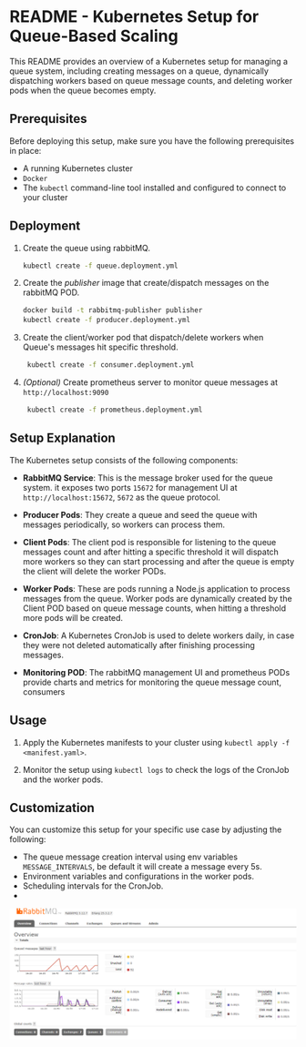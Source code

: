 # README - Kubernetes Setup for Queue-Based Scaling

This README provides an overview of a Kubernetes setup for managing a queue system, including creating messages on a queue, dynamically dispatching workers based on queue message counts, and deleting worker pods when the queue becomes empty.

## Prerequisites

Before deploying this setup, make sure you have the following prerequisites in place:

- A running Kubernetes cluster
- `Docker`
- The `kubectl` command-line tool installed and configured to connect to your cluster

## Deployment

1. Create the queue using rabbitMQ.
    ```bash
   kubectl create -f queue.deployment.yml
   ```
2. Create the *publisher* image that create/dispatch messages on the rabbitMQ POD.
   ```bash
   docker build -t rabbitmq-publisher publisher
   kubectl create -f producer.deployment.yml
   ```
3. Create the client/worker pod that dispatch/delete workers when Queue's messages hit specific threshold.
   ```bash
    kubectl create -f consumer.deployment.yml
   ```
4. *(Optional)* Create prometheus server to monitor queue messages at `http://localhost:9090`
   ```bash
    kubectl create -f prometheus.deployment.yml
   ```

## Setup Explanation
The Kubernetes setup consists of the following components:

- **RabbitMQ Service**: This is the message broker used for the queue system. it exposes two ports `15672` for management UI at `http://localhost:15672`, `5672` as the queue protocol.

- **Producer Pods**: They create a queue and seed the queue with messages periodically, so workers can process them.  

- **Client Pods**: The client pod is responsible for listening to the queue messages count and after hitting a specific threshold it will dispatch more workers so they can start processing and after the queue is empty the client will delete the worker PODs.

- **Worker Pods**: These are pods running a Node.js application to process messages from the queue. Worker pods are dynamically created by the Client POD based on queue message counts, when hitting a threshold more pods will be created.

- **CronJob**: A Kubernetes CronJob is used to delete workers daily, in case they were not deleted automatically after finishing processing messages.

- **Monitoring POD**: The rabbitMQ management UI and prometheus PODs provide charts and metrics for monitoring the queue message count, consumers

## Usage

1. Apply the Kubernetes manifests to your cluster using `kubectl apply -f <manifest.yaml>`.

2. Monitor the setup using `kubectl logs` to check the logs of the CronJob and the worker pods.

## Customization

You can customize this setup for your specific use case by adjusting the following:

- The queue message creation interval using env variables `MESSAGE_INTERVALS`, be default it will create a message every 5s.
- Environment variables and configurations in the worker pods.
- Scheduling intervals for the CronJob.
- 
![img.png](img.png)